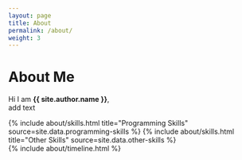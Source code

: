 ```yaml
---
layout: page
title: About
permalink: /about/
weight: 3
---
```


# **About Me**

Hi I am **{{ site.author.name }}**,<br>
add text

<div class="row">
{% include about/skills.html title="Programming Skills" source=site.data.programming-skills %}
{% include about/skills.html title="Other Skills" source=site.data.other-skills %}
</div>

<div class="row">
{% include about/timeline.html %}
</div>
